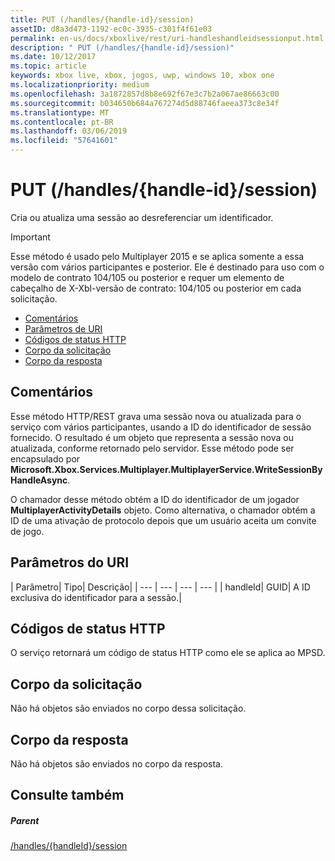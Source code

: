 ```yaml
---
title: PUT (/handles/{handle-id}/session)
assetID: d8a3d473-1192-ec0c-3935-c301f4f61e03
permalink: en-us/docs/xboxlive/rest/uri-handleshandleidsessionput.html
description: " PUT (/handles/{handle-id}/session)"
ms.date: 10/12/2017
ms.topic: article
keywords: xbox live, xbox, jogos, uwp, windows 10, xbox one
ms.localizationpriority: medium
ms.openlocfilehash: 3a1872857d8b8e692f67e3c7b2a067ae86663c00
ms.sourcegitcommit: b034650b684a767274d5d88746faeea373c8e34f
ms.translationtype: MT
ms.contentlocale: pt-BR
ms.lasthandoff: 03/06/2019
ms.locfileid: "57641601"
---
```

# <a name="put-handleshandle-idsession"></a>PUT (/handles/{handle-id}/session)
Cria ou atualiza uma sessão ao desreferenciar um identificador.

> [!IMPORTANT]
> Esse método é usado pelo Multiplayer 2015 e se aplica somente a essa versão com vários participantes e posterior. Ele é destinado para uso com o modelo de contrato 104/105 ou posterior e requer um elemento de cabeçalho de X-Xbl-versão de contrato: 104/105 ou posterior em cada solicitação.

  * [Comentários](#ID4ET)
  * [Parâmetros de URI](#ID4ECB)
  * [Códigos de status HTTP](#ID4ENB)
  * [Corpo da solicitação](#ID4EUB)
  * [Corpo da resposta](#ID4E6B)

<a id="ID4ET"></a>


## <a name="remarks"></a>Comentários

Esse método HTTP/REST grava uma sessão nova ou atualizada para o serviço com vários participantes, usando a ID do identificador de sessão fornecido. O resultado é um objeto que representa a sessão nova ou atualizada, conforme retornado pelo servidor. Esse método pode ser encapsulado por **Microsoft.Xbox.Services.Multiplayer.MultiplayerService.WriteSessionByHandleAsync**.

O chamador desse método obtém a ID do identificador de um jogador **MultiplayerActivityDetails** objeto. Como alternativa, o chamador obtém a ID de uma ativação de protocolo depois que um usuário aceita um convite de jogo.

<a id="ID4ECB"></a>


## <a name="uri-parameters"></a>Parâmetros do URI

| Parâmetro| Tipo| Descrição|
| --- | --- | --- | --- |
| handleId| GUID| A ID exclusiva do identificador para a sessão.|

<a id="ID4ENB"></a>


## <a name="http-status-codes"></a>Códigos de status HTTP
O serviço retornará um código de status HTTP como ele se aplica ao MPSD.  
<a id="ID4EUB"></a>


## <a name="request-body"></a>Corpo da solicitação

Não há objetos são enviados no corpo dessa solicitação.

<a id="ID4E6B"></a>


## <a name="response-body"></a>Corpo da resposta

Não há objetos são enviados no corpo da resposta.

<a id="ID4EKC"></a>


## <a name="see-also"></a>Consulte também

<a id="ID4EMC"></a>


##### <a name="parent"></a>Parent

[/handles/{handleId}/session](uri-handleshandleidsession.md)
